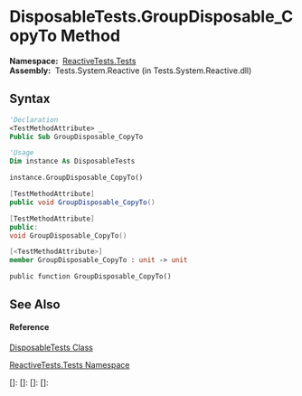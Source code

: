 # DisposableTests.GroupDisposable\_CopyTo Method

**Namespace:**  [ReactiveTests.Tests](ReactiveTests.Tests\ReactiveTests.Tests.md)  
**Assembly:**  Tests.System.Reactive (in Tests.System.Reactive.dll)

## Syntax

```vb
'Declaration
<TestMethodAttribute> _
Public Sub GroupDisposable_CopyTo
```

```vb
'Usage
Dim instance As DisposableTests

instance.GroupDisposable_CopyTo()
```

```csharp
[TestMethodAttribute]
public void GroupDisposable_CopyTo()
```

```c++
[TestMethodAttribute]
public:
void GroupDisposable_CopyTo()
```

```fsharp
[<TestMethodAttribute>]
member GroupDisposable_CopyTo : unit -> unit 
```

```jscript
public function GroupDisposable_CopyTo()
```

## See Also

#### Reference

[DisposableTests Class](DisposableTests\DisposableTests.md)

[ReactiveTests.Tests Namespace](ReactiveTests.Tests\ReactiveTests.Tests.md)

[]: 
[]: 
[]: 
[]: 